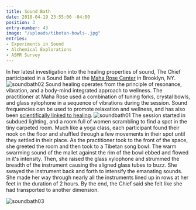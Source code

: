 ```yaml
---
title: Sound Bath
date: 2018-04-19 23:55:00 -04:00
position: 3
entry-number: 43
image: "/uploads/tibetan-bowls-.jpg"
entries:
- Experiments in Sound
- Alchemical Explorations
- ASMR Survey
---
```


In her latest investigation into the healing properties of sound, The Chief participated in a Sound Bath at the [Maha Rose Center](https://www.maharose.com/) in Brooklyn, NY.
![soundbath02](/uploads/soundbath02)
Sound healing operates from the principle of resonance, vibration, and a body-mind integrated approach to wellness. The practitioner at Maha Rose used a combination of tuning forks, crystal bowls, and glass xylophone in a sequence of vibrations during the session. Sound frequencies can be used to promote relaxation and wellness, and has also been [scientifically linked to healing](https://onlinelibrary.wiley.com/doi/full/10.1111/j.1365-2044.2005.04287.x).
![soundbath01](/uploads/soundbath01)
The session started in subdued lighting, and a room full of women scrambling to find a spot in the tiny carpeted room. Much like a yoga class, each participant found their nook on the floor and shuffled through a few movements in their spot until they settled in their place. As the practitioner took to the front of the space, she greeted the room and then took to a Tibetan song bowl. The warm swarming sound of the mallet against the rim of the bowl ebbed and flowed in it's intensity. Then, she raised the glass xylophone and strummed the breadth of the instrument causing the aligned glass tubes to buzz. She swayed the instrument back and forth to intensify the emanating sounds. She made her way through nearly all the instruments lined up in rows at her feet in the duration of 2 hours. By the end, the Chief said she felt like she had transported to another dimension.

![soundbath03](/uploads/soundbath03)